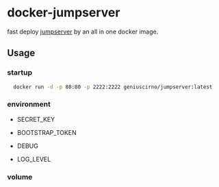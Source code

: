 # docker-jumpserver

fast deploy [jumpserver](https://github.com/jumpserver/jumpserver) by an all in one docker image.

## Usage

### startup

```sh
  docker run -d -p 80:80 -p 2222:2222 geniuscirno/jumpserver:latest
```

### environment

* SECRET_KEY

* BOOTSTRAP_TOKEN

* DEBUG

* LOG_LEVEL

### volume
